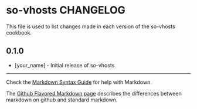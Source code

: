 so-vhosts CHANGELOG
===================

This file is used to list changes made in each version of the so-vhosts cookbook.

0.1.0
-----
- [your_name] - Initial release of so-vhosts

- - -
Check the [Markdown Syntax Guide](http://daringfireball.net/projects/markdown/syntax) for help with Markdown.

The [Github Flavored Markdown page](http://github.github.com/github-flavored-markdown/) describes the differences between markdown on github and standard markdown.
